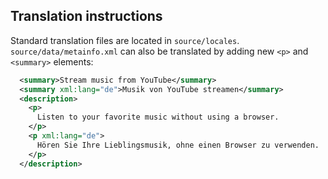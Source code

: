 ## Translation instructions

Standard translation files are located in `source/locales`. `source/data/metainfo.xml` can also be translated by adding new `<p>` and `<summary>` elements:

```xml
  <summary>Stream music from YouTube</summary>
  <summary xml:lang="de">Musik von YouTube streamen</summary>
  <description>
    <p>
      Listen to your favorite music without using a browser.
    </p>
    <p xml:lang="de">
      Hören Sie Ihre Lieblingsmusik, ohne einen Browser zu verwenden.
    </p>
  </description>
```
